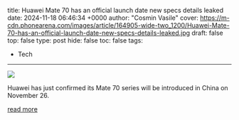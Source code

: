 title: Huawei Mate 70 has an official launch date new specs details leaked
date: 2024-11-18 06:46:34 +0000
author: "Cosmin Vasile"
cover: https://m-cdn.phonearena.com/images/article/164905-wide-two_1200/Huawei-Mate-70-has-an-official-launch-date-new-specs-details-leaked.jpg
draft: false
top: false
type: post
hide: false
toc: false
tags:
  - Tech
---

![](https://m-cdn.phonearena.com/images/article/164905-wide-two_1200/Huawei-Mate-70-has-an-official-launch-date-new-specs-details-leaked.jpg)

Huawei has just confirmed its Mate 70 series will be introduced in China on November 26.

[read more](https://www.phonearena.com/news/huawei-mate-70-launch-date_id164905)

